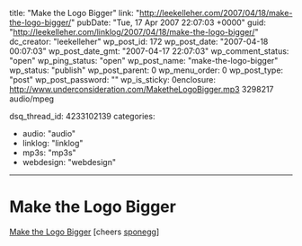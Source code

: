 title: "Make the Logo Bigger"
link: "http://leekelleher.com/2007/04/18/make-the-logo-bigger/"
pubDate: "Tue, 17 Apr 2007 22:07:03 +0000"
guid: "http://leekelleher.com/linklog/2007/04/18/make-the-logo-bigger/"
dc_creator: "leekelleher"
wp_post_id: 172
wp_post_date: "2007-04-18 00:07:03"
wp_post_date_gmt: "2007-04-17 22:07:03"
wp_comment_status: "open"
wp_ping_status: "open"
wp_post_name: "make-the-logo-bigger"
wp_status: "publish"
wp_post_parent: 0
wp_menu_order: 0
wp_post_type: "post"
wp_post_password: ""
wp_is_sticky: 0enclosure: http://www.underconsideration.com/MaketheLogoBigger.mp3
3298217
audio/mpeg

dsq_thread_id: 4233102139
categories:
  - audio: "audio"
  - linklog: "linklog"
  - mp3s: "mp3s"
  - webdesign: "webdesign"

---

# Make the Logo Bigger

<a href="http://www.underconsideration.com/MaketheLogoBigger.mp3">Make the Logo Bigger</a> [cheers <a href="http://www.myspace.com/sponegg">sponegg</a>]